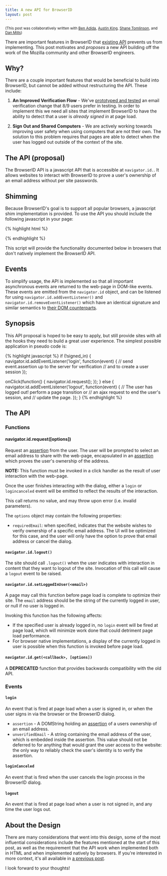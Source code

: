 ```yaml
---
title: A new API for BrowserID
layout: post
---
```


<small>(This post was collaboratively written with
[Ben Adida], [Austin King], [Shane Tomlinson], and [Dan Mills])</small>

 [Austin King]:http://ozten.com/
 [Shane Tomlinson]:http://shanetomlinson.com
 [Ben Adida]:http://benlog.com
 [Dan Mills]:https://twitter.com/#!/thunder

There are important features in BrowserID that [existing API][]
prevents us from implementing.  This post motivates and *proposes* a
new API building off the work of the Mozilla community and other
BrowserID engineers.

  [existing API]: https://gist.github.com/1336528


## Why?

There are a couple important features that would be beneficial
to build into BrowserID, but cannot be added without restructuring the
API.  These include:

  1. **An Improved Verification Flow** - We've [prototyped and tested][]
     an email verification change that 8/9 users prefer in
     testing.  In order to implement this we need all sites that
     implement BrowserID to have the ability to detect that a user is
     *already signed in* at page load.

  2. **Sign Out and Shared Computers** - We are actively working
     towards improving user safety when using computers that are not
     their own.  The solution to this problem requires that
     pages are able to detect when the user has logged out outside of the
     context of the site.

  [prototyped and tested]: http://www.shanetomlinson.com/2012/browserid-complete-user-registration-flow-experiments/


## The API (proposal)

The BrowserID API is a javascript API that is accessible at `navigator.id.`.
It allows websites to interact with BrowserID to prove a user's ownership
of an email address without per site passwords.

## Shimming

Because BrowserID's goal is to support all popular browsers, a
javascript shim implementation is provided.  To use the API you should
include the following javascript in your page:

{% highlight html %}
<script src="https://browserid.org/include.js"></script>
{% endhighlight %}

This script will provide the functionality documented below in browsers
that don't natively implement the BrowserID API.

## Events

To simplify usage, the API is implemented so that all important
asynchronous events are returned to the web-page in DOM-like events.
These events are emitted from the `navigator.id` object, and can be
listened for using `navigator.id.addEventListener()` and
`navigator.id.removeEventListener()` which have an identical signature
and similar semantics to [their DOM counterparts][].

  [their DOM counterparts]: https://developer.mozilla.org/en/DOM/element.addEventListener

## Synopsis

This API proposal is hoped to be easy to apply, but still provide sites with
all the hooks they need to build a great user experience.  The simplest
possible application in pseudo code is:

{% highlight javascript %}
if (!signed_in) {
  navigator.id.addEventListener('login', function(event) {
    // send event.assertion up to the server for verification
    // and to create a user session
  });

  onClick(function() {
    navigator.id.request();
  });
} else {
  navigator.id.addEventListener('logout', function(event) {
    // The user has logged out!  perform a page transition or
    // an ajax request to end the user's session, and
    // update the page.
  });
}
{% endhighlight %}

## The API

### Functions

#### navigator.id.request([options])

Request an [assertion][] from the user.  The user will be prompted to select
an email address to share with the web-page, encapsulated in an
[assertion][] which proves the user's ownership of the address.

  [assertion]: https://wiki.mozilla.org/Identity/BrowserID#Identity_Assertion

**NOTE:** This function must be invoked in a
click handler as the result of user interaction with the web-page.

Once the user finishes interacting with the dialog, either a `login` or
`logincanceled` event will be emitted to reflect the results of the
interaction.

This call returns no value, and may throw upon error (i.e. invalid parameters).

The `options` object may contain the following properties:

  * `requiredEmail`: when specified, indicates that the website wishes to
     verify ownership of a specific email address.  The UI will be
     optimized for this case, and the user will only have the option to
     prove that email address or cancel the dialog.

#### `navigator.id.logout()`

The site should call `.logout()` when the user indicates with interaction
in content that they want to logout of the site.  Invocation of this call
will cause a `logout` event to be raised.

#### `navigator.id.setLoggedInUser(<email>)`

A page may call this function before page load is complete to optimize
their site.  The `email` address should be the string of the currently logged
in user, or null if no user is logged in.

Invoking this function has the following affects:

  * If the specified user is already logged in, no `login` event will be fired
    at page load, which will minimize work done that could detriment page load
    performance.
  * For browser native implementations, a display of the currently logged in
    user is possible when this function is invoked before page load.

#### `navigator.id.get(<callback>, [options])`

A **DEPRECATED** function that provides backwards compatibility with the old API.

### Events

#### `login`

An event that is fired at page load when a user is signed in, or when the
user signs in via the browser or the BrowserID dialog.

  * `assertion` - A DOMString holding an [assertion][] of a users ownership
    of an email address.
  * `unverifiedEmail` - A string containing the email address of the
    user, which is embedded inside the assertion.  This value should
    not be deferred to for anything that would grant the user access
    to the website: the only way to reliably check the user's identity
    is to verify the assertion.

#### `loginCanceled`

An event that is fired when the user cancels the login process in the
BrowserID dialog.

#### `logout`

An event that is fired at page load when a user is not signed in,
and any time the user logs out.

## About the Design

There are many considerations that went into this design, some of the most
influential considerations include the features mentioned at the start of
this post, as well as the requirement that the API work when implemented
both in HTML and when implemented natively by browsers.  If you're interested
in more context, it's all available in [a previous post][].

  [a previous post]: http://lloyd.io/doing-more-with-browserid

I look forward to your thoughts!
